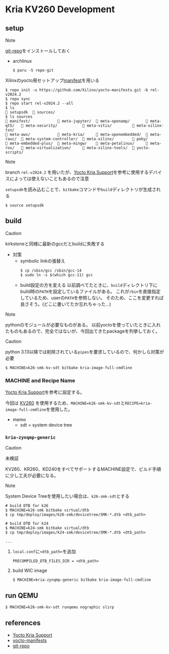 # Kria KV260 Development

## setup
> [!note]
> [git-repo](https://gerrit.googlesource.com/git-repo)をインストールしておく
> - archlinux
>   ```
>   $ paru -S repo-git
>   ```

Xilinxのyocto用セットアップ[manifest](https://github.com/Xilinx/yocto-manifests)を用いる
```
$ repo init -u https://github.com/Xilinx/yocto-manifests.git -b rel-v2024.2
$ repo sync
$ repo start rel-v2024.2 --all
$ ls
 setupsdk   sources/
$ ls sources
 manifest/             meta-jupyter/   meta-openamp/        meta-qt5/    meta-security/            meta-vitis/          meta-xilinx-tsn/
 meta-aws/             meta-kria/      meta-openembedded/   meta-rauc/   meta-system-controller/   meta-xilinx/         poky/
 meta-embedded-plus/   meta-mingw/     meta-petalinux/      meta-ros/    meta-virtualization/      meta-xilinx-tools/   yocto-scripts/
```
> [!note]
> branch `rel-v2024.2` を用いたが、[Yocto Kria Support](https://xilinx.github.io/kria-apps-docs/yocto/build/html/docs/yocto_kria_support.html#machine-configurations-for-kria)を参考に使用するデバイスによっては使えないこともあるので注意

`setupsdk`を読み込むことで、`bitbake`コマンドや`build`ディレクトリが生成される
```
$ source setupsdk
```

## build
> [!caution]
> kirkstoneと同様に最新のgccだとbuildに失敗する
> - 対策
>   - symbolic linkの張替え
>       ```
>       $ cp /sbin/gcc /sbin/gcc-14
>       $ sudo ln -s $(which gcc-11) gcc
>       ```  
>   - build設定の方を変える
>       以前調べてたときに、`build`ディレクトリ下にbuild時の`PATH`を設定しているファイルがある。
>       これが`/bin`を直接指定しているため、userの`PATH`を参照しない。
>       そのため、ここを変更すれば良さそう。(どこに書いてたか忘れちゃった...)

> [!note]
> pythonのモジュールが必要なものがある。
> 以前yoctoを使っていたときに入れたものもあるので、完全ではないが、今回出てきたpackageを列挙しておく。

> [!caution]
> python 3.13以降では削除されている`pipes`を要求しているので、何かしら対策が必要
```
$ MACHINE=k26-smk-kv-sdt bitbake kria-image-full-cmdline
```

### MACHINE and Recipe Name

[Yocto Kria Support](https://xilinx.github.io/kria-apps-docs/yocto/build/html/docs/yocto_kria_support.html#machine-configurations-for-kria)を参考に設定する。

今回は [KV260](https://www.amd.com/en/products/system-on-modules/kria/k26/kv260-vision-starter-kit.html) を使用するため、`MACHINE=k26-smk-kv-sdt`と`RECIPE=kria-image-full-cmdline`を使用した。

- memo
    - sdt = system device tree

### `kria-zynqmp-generic`

> [!caution]
> 未検証

KV260、KR260、KD240をすべてサポートするMACHINE設定で、ビルド手順に少し工夫が必要になる。

> [!note]
> System Device Treeを使用したい場合は、`k26-smk-sdt`とする
```
# build DTB for k26
$ MACHINE=k26-smk bitbake virtual/dtb
$ cp tmp/deploy/images/k26-smk/devicetree/SMK-*.dtb <dtb_path>

# build DTB for k24
$ MACHINE=k24-smk bitbake virtual/dtb
$ cp tmp/deploy/images/k24-smk/devicetree/SMK-*.dtb <dtb_path>

...
```

1. `local.conf`に`<dtb_path>`を追加
    ```
    PRECOMPILED_DTB_FILES_DIR = <dtb_path>
    ```

2. build WIC image
    ```
    $ MACHINE=kria-zynqmp-generic bitbake kria-image-full-cmdline
    ```

## run QEMU

```
$ MACHINE=k26-smk-kv-sdt runqemu nographic slirp
```

## references
- [Yocto Kria Support](https://xilinx.github.io/kria-apps-docs/yocto/build/html/docs/yocto_kria_support.html)
- [yocto-manifests](https://github.com/Xilinx/yocto-manifests)
- [git-repo](https://gerrit.googlesource.com/git-repo)

